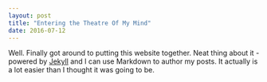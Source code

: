 ```yaml
---
layout: post
title: "Entering the Theatre Of My Mind"
date: 2016-07-12
---
```


Well. Finally got around to putting this website together. Neat thing about it - powered by [Jekyll](http://jekyllrb.com) and I can use Markdown to author my posts. It actually is a lot easier than I thought it was going to be.
